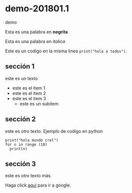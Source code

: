 # demo-201801.1
demo

Esta es una palabra en **negrita**

Esta es una palabra en *italica*

Este es un codigo en la misma linea `print("hola a todos")`.


## sección 1

este es un texto

* este es el item 1
* este es el item 2
* este es el item 3
  * este es un subitem


## sección 2

este es otro texto. Ejemplo de codigo en python

    print("hola mundo crel")
    for n in range (10)
      print(n)
      

## sección 3

este es otro texto más.

Haga click [aqui](https://www.google.com) para ir a google.

